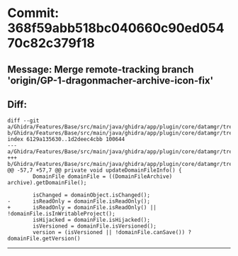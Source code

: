 # Commit: 368f59abb518bc040660c90ed05470c82c379f18
## Message: Merge remote-tracking branch 'origin/GP-1-dragonmacher-archive-icon-fix'
## Diff:
```
diff --git a/Ghidra/Features/Base/src/main/java/ghidra/app/plugin/core/datamgr/tree/DomainFileArchiveNode.java b/Ghidra/Features/Base/src/main/java/ghidra/app/plugin/core/datamgr/tree/DomainFileArchiveNode.java
index 6129a135630..1d2deec4cbb 100644
--- a/Ghidra/Features/Base/src/main/java/ghidra/app/plugin/core/datamgr/tree/DomainFileArchiveNode.java
+++ b/Ghidra/Features/Base/src/main/java/ghidra/app/plugin/core/datamgr/tree/DomainFileArchiveNode.java
@@ -57,7 +57,7 @@ private void updateDomainFileInfo() {
 		DomainFile domainFile = ((DomainFileArchive) archive).getDomainFile();
 
 		isChanged = domainObject.isChanged();
-		isReadOnly = domainFile.isReadOnly();
+		isReadOnly = domainFile.isReadOnly() || !domainFile.isInWritableProject();
 		isHijacked = domainFile.isHijacked();
 		isVersioned = domainFile.isVersioned();
 		version = (isVersioned || !domainFile.canSave()) ? domainFile.getVersion()
```
-----------------------------------
